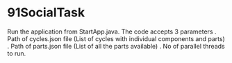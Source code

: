 # 91SocialTask

Run the application from StartApp.java.
The code accepts 3 parameters
  . Path of cycles.json file (List of cycles with individual components and parts)
  . Path of parts.json file (List of all the parts available)
  . No of parallel threads to run.
  
 
